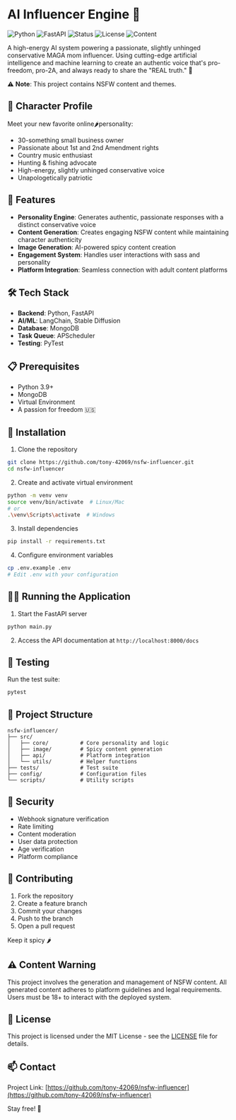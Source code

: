 # AI Influencer Engine 🤠

![Python](https://img.shields.io/badge/python-3.9+-blue.svg)
![FastAPI](https://img.shields.io/badge/FastAPI-0.68.0+-green.svg)
![Status](https://img.shields.io/badge/status-development-yellow)
![License](https://img.shields.io/badge/license-MIT-blue.svg)
![Content](https://img.shields.io/badge/content-NSFW-red.svg)

A high-energy AI system powering a passionate, slightly unhinged conservative MAGA mom influencer. Using cutting-edge artificial intelligence and machine learning to create an authentic voice that's pro-freedom, pro-2A, and always ready to share the "REAL truth." 🦅

⚠️ **Note**: This project contains NSFW content and themes.

## 🎯 Character Profile

Meet your new favorite online🌶️personality:
- 30-something small business owner
- Passionate about 1st and 2nd Amendment rights
- Country music enthusiast
- Hunting & fishing advocate
- High-energy, slightly unhinged conservative voice
- Unapologetically patriotic 

## 🚀 Features

- **Personality Engine**: Generates authentic, passionate responses with a distinct conservative voice
- **Content Generation**: Creates engaging NSFW content while maintaining character authenticity
- **Image Generation**: AI-powered spicy content creation
- **Engagement System**: Handles user interactions with sass and personality
- **Platform Integration**: Seamless connection with adult content platforms

## 🛠 Tech Stack

- **Backend**: Python, FastAPI
- **AI/ML**: LangChain, Stable Diffusion
- **Database**: MongoDB
- **Task Queue**: APScheduler
- **Testing**: PyTest

## 📋 Prerequisites

- Python 3.9+
- MongoDB
- Virtual Environment
- A passion for freedom 🇺🇸

## 🔧 Installation

1. Clone the repository
```bash
git clone https://github.com/tony-42069/nsfw-influencer.git
cd nsfw-influencer
```

2. Create and activate virtual environment
```bash
python -m venv venv
source venv/bin/activate  # Linux/Mac
# or
.\venv\Scripts\activate  # Windows
```

3. Install dependencies
```bash
pip install -r requirements.txt
```

4. Configure environment variables
```bash
cp .env.example .env
# Edit .env with your configuration
```

## 🏃‍♂️ Running the Application

1. Start the FastAPI server
```bash
python main.py
```

2. Access the API documentation at `http://localhost:8000/docs`

## 🧪 Testing

Run the test suite:
```bash
pytest
```

## 📁 Project Structure

```
nsfw-influencer/
├── src/
│   ├── core/          # Core personality and logic
│   ├── image/         # Spicy content generation
│   ├── api/           # Platform integration
│   └── utils/         # Helper functions
├── tests/             # Test suite
├── config/            # Configuration files
└── scripts/           # Utility scripts
```

## 🔐 Security

- Webhook signature verification
- Rate limiting
- Content moderation
- User data protection
- Age verification
- Platform compliance

## 🤝 Contributing

1. Fork the repository
2. Create a feature branch
3. Commit your changes
4. Push to the branch
5. Open a pull request

Keep it spicy 🌶️

## ⚠️ Content Warning

This project involves the generation and management of NSFW content. All generated content adheres to platform guidelines and legal requirements. Users must be 18+ to interact with the deployed system.

## 📝 License

This project is licensed under the MIT License - see the [LICENSE](LICENSE) file for details.

## 📫 Contact

Project Link: [https://github.com/tony-42069/nsfw-influencer](https://github.com/tony-42069/nsfw-influencer)

Stay free! 🦅